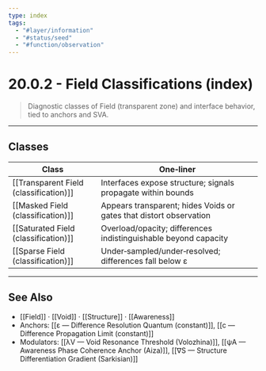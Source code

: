 ```yaml
---
type: index
tags:
  - "#layer/information"
  - "#status/seed"
  - "#function/observation"
---
```


# 20.0.2 - Field Classifications (index)

> Diagnostic classes of Field (transparent zone) and interface behavior, tied to anchors and SVA.

---

## Classes

| Class | One‑liner |
|---|---|
| [[Transparent Field (classification)]] | Interfaces expose structure; signals propagate within bounds |
| [[Masked Field (classification)]] | Appears transparent; hides Voids or gates that distort observation |
| [[Saturated Field (classification)]] | Overload/opacity; differences indistinguishable beyond capacity |
| [[Sparse Field (classification)]] | Under‑sampled/under‑resolved; differences fall below ε |

---

## See Also

- [[Field]] · [[Void]] · [[Structure]] · [[Awareness]]
- Anchors: [[ε — Difference Resolution Quantum (constant)]], [[c — Difference Propagation Limit (constant)]]
- Modulators: [[λV — Void Resonance Threshold (Volozhina)]], [[ψA — Awareness Phase Coherence Anchor (Aiza)]], [[∇S — Structure Differentiation Gradient (Sarkisian)]]

